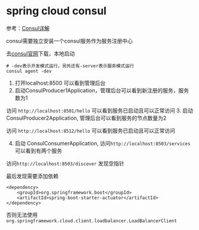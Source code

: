 # spring cloud consul

参考：[Consul详解](http://www.ityouknow.com/springcloud/2018/07/20/spring-cloud-consul.html)

consul需要独立安装一个consul服务作为服务注册中心

去[consul官网](https://www.consul.io/downloads.html)下载，本地启动

```
# -dev表示开发模式运行，另外还有-server表示服务模式运行
consul agent -dev
```

1. 打开localhost:8500 可以看到管理后台
2. 启动ConsulProducer1Application，管理后台可以看到新注册的服务，服务数为1

访问 `http://localhost:8501/hello` 可以看到服务已启动且可以正常访问
3. 启动 ConsulProducer2Application, 管理后台可以看到服务的节点数量为2

访问 `http://localhost:8512/hello` 可以看到服务已启动且可以正常访问

4. 启动 ConsulConsumerApplication, 访问`http://localhost:8503/services`可以看到有两个服务

访问`http://localhost:8503/discover` 发现空指针

最后发现需要添加依赖
```
<dependency>
    <groupId>org.springframework.boot</groupId>
    <artifactId>spring-boot-starter-actuator</artifactId>
</dependency>
```

否则无法使用`org.springframework.cloud.client.loadbalancer.LoadBalancerClient` 